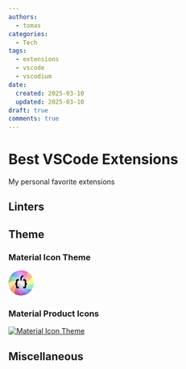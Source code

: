 ```yaml
---
authors:
  - tomas
categories:
  - Tech
tags:
  - extensions
  - vscode
  - vscodium
date:
  created: 2025-03-10
  updated: 2025-03-10
draft: true
comments: true
---
```


# Best VSCode Extensions

My personal favorite extensions

<!-- more -->

## Linters

## Theme

### Material Icon Theme

<a href="https://github.com/material-extensions/vscode-material-icon-theme">
    <img src="https://raw.githubusercontent.com/PKief/vscode-material-icon-theme/main/logo.png" alt="Material Icon Theme" width="50">
</a>

### Material Product Icons

<a href="https://github.com/material-extensions/vscode-material-product-icons">
    <img src="https://raw.githubusercontent.com/material-extensions/vscode-material-product-icons/main/logo.png" alt="Material Icon Theme" width="50">
</a>

## Miscellaneous
